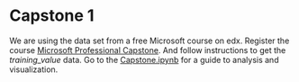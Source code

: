 # Capstone 1

We are using the data set from a free Microsoft course on edx. Register the course [Microsoft Professional Capstone]('https://www.edx.org/course/microsoft-professional-capstone-data-science-2').  And follow instructions to get the *training_value* data.
Go to the [Capstone.ipynb]('./Capstone.ipynb') for a guide to analysis and visualization.
